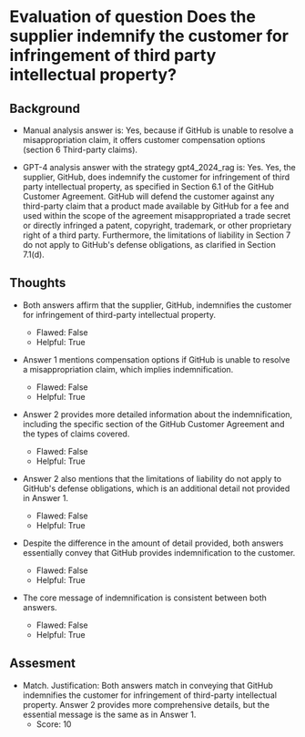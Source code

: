 # Evaluation of question Does the supplier indemnify the customer for infringement of third party intellectual property?
## Background
- Manual analysis answer is: Yes, because if GitHub is unable to resolve a misappropriation claim, it offers customer compensation options (section 6 Third-party claims).

- GPT-4 analysis answer with the strategy gpt4_2024_rag is: Yes. Yes, the supplier, GitHub, does indemnify the customer for infringement of third party intellectual property, as specified in Section 6.1 of the GitHub Customer Agreement. GitHub will defend the customer against any third-party claim that a product made available by GitHub for a fee and used within the scope of the agreement misappropriated a trade secret or directly infringed a patent, copyright, trademark, or other proprietary right of a third party. Furthermore, the limitations of liability in Section 7 do not apply to GitHub's defense obligations, as clarified in Section 7.1(d).
## Thoughts
- Both answers affirm that the supplier, GitHub, indemnifies the customer for infringement of third-party intellectual property.
  - Flawed: False
  - Helpful: True

- Answer 1 mentions compensation options if GitHub is unable to resolve a misappropriation claim, which implies indemnification.
  - Flawed: False
  - Helpful: True

- Answer 2 provides more detailed information about the indemnification, including the specific section of the GitHub Customer Agreement and the types of claims covered.
  - Flawed: False
  - Helpful: True

- Answer 2 also mentions that the limitations of liability do not apply to GitHub's defense obligations, which is an additional detail not provided in Answer 1.
  - Flawed: False
  - Helpful: True

- Despite the difference in the amount of detail provided, both answers essentially convey that GitHub provides indemnification to the customer.
  - Flawed: False
  - Helpful: True

- The core message of indemnification is consistent between both answers.
  - Flawed: False
  - Helpful: True

## Assesment
- Match. Justification: Both answers match in conveying that GitHub indemnifies the customer for infringement of third-party intellectual property. Answer 2 provides more comprehensive details, but the essential message is the same as in Answer 1.
  - Score: 10

